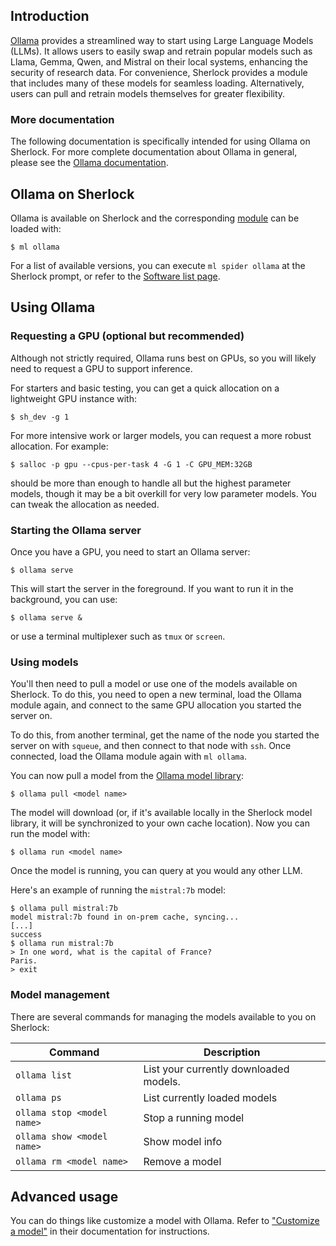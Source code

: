 ## Introduction

[Ollama][url_ollama] provides a streamlined way to start using Large Language
Models (LLMs). It allows users to easily swap and retrain popular models such
as Llama, Gemma, Qwen, and Mistral on their local systems, enhancing the
security of research data. For convenience, Sherlock provides a module that
includes many of these models for seamless loading. Alternatively, users can
pull and retrain models themselves for greater flexibility.

### More documentation

The following documentation is specifically intended for using Ollama on
Sherlock. For more complete documentation about Ollama in general, please see
the [Ollama documentation][url_ollama_docs].


## Ollama on Sherlock

Ollama is available on Sherlock and the corresponding [module][url_modules] can
be loaded with:

``` none
$ ml ollama
```

For a list of available versions, you can execute `ml spider ollama` at the
Sherlock prompt, or refer to the [Software list page][url_software_list].



## Using Ollama

### Requesting a GPU (optional but recommended)

Although not strictly required, Ollama runs best on GPUs, so you will likely
need to request a GPU to support inference.

For starters and basic testing, you can get a quick allocation on a lightweight
GPU instance with:

``` none
$ sh_dev -g 1
```

For more intensive work or larger models, you can request a more robust
allocation. For example:

``` none
$ salloc -p gpu --cpus-per-task 4 -G 1 -C GPU_MEM:32GB
```

should be more than enough to handle all but the highest parameter models,
though it may be a bit overkill for very low parameter models. You can tweak
the allocation as needed.


### Starting the Ollama server

Once you have a GPU, you need to start an Ollama server:

``` none
$ ollama serve
```

This will start the server in the foreground. If you want to run it in the
background, you can use:

``` none
$ ollama serve &
```

or use a terminal multiplexer such as `tmux` or `screen`.

### Using models

You'll then need to pull a model or use one of the models available on
Sherlock. To do this, you need to open a new terminal, load the Ollama module
again, and connect to the same GPU allocation you started the server on.

To do this, from another terminal, get the name of the node you started the
server on with `squeue`, and then connect to that node with `ssh`. Once
connected, load the Ollama module again with `ml ollama`.

You can now pull a model from the [Ollama model library][url_ollama_library]:

``` none
$ ollama pull <model name>
```

The model will download (or, if it's available locally in the Sherlock model
library, it will be synchronized to your own cache location). Now you can run
the model with:

``` none
$ ollama run <model name>
```

Once the model is running, you can query at you would any other LLM.

Here's an example of running the `mistral:7b` model:

``` none
$ ollama pull mistral:7b
model mistral:7b found in on-prem cache, syncing...
[...]
success
$ ollama run mistral:7b
> In one word, what is the capital of France?
Paris.
> exit
```


### Model management

There are several commands for managing the models available to you on Sherlock:

| Command | Description |
|---------|-------------|
| `ollama list` | List your currently downloaded models. |
| `ollama ps` | List currently loaded models |
| `ollama stop <model name>` | Stop a running model |
| `ollama show <model name>` | Show model info |
| `ollama rm <model name>` | Remove a model |


## Advanced usage

You can do things like customize a model with Ollama. Refer to ["Customize a
model"][url_ollama_customize] in their documentation for instructions.



[comment]: # (link URLS ---------------------------------------------------)

[url_ollama]:               //ollama.com/
[url_ollama_docs]:          //docs.ollama.com/
[url_ollama_library]:       //ollama.com/library
[url_ollama_customize]:     //github.com/ollama/ollama#customize-a-model

[url_software_list]:        ../list.md
[url_modules]:              ../modules.md
